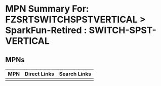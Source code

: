 



# MPN Summary For: FZSRTSWITCHSPSTVERTICAL > SparkFun-Retired : SWITCH-SPST-VERTICAL

## MPNs
  

|MPN|Direct Links|Search Links|
| :--- | :--- | :--- |
||||

